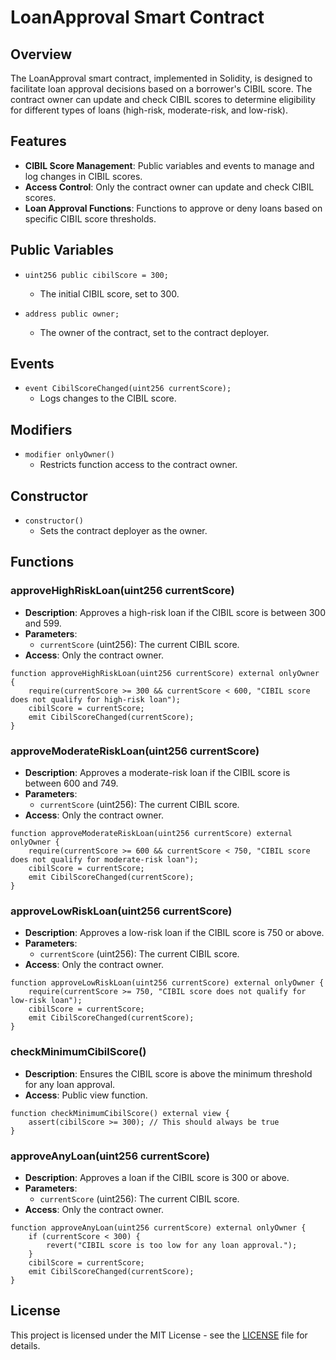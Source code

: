 # LoanApproval Smart Contract

## Overview

The LoanApproval smart contract, implemented in Solidity, is designed to facilitate loan approval decisions based on a borrower's CIBIL score. The contract owner can update and check CIBIL scores to determine eligibility for different types of loans (high-risk, moderate-risk, and low-risk).

## Features

- **CIBIL Score Management**: Public variables and events to manage and log changes in CIBIL scores.
- **Access Control**: Only the contract owner can update and check CIBIL scores.
- **Loan Approval Functions**: Functions to approve or deny loans based on specific CIBIL score thresholds.

## Public Variables

- `uint256 public cibilScore = 300;`
  - The initial CIBIL score, set to 300.
  
- `address public owner;`
  - The owner of the contract, set to the contract deployer.

## Events

- `event CibilScoreChanged(uint256 currentScore);`
  - Logs changes to the CIBIL score.

## Modifiers

- `modifier onlyOwner()`
  - Restricts function access to the contract owner.

## Constructor

- `constructor()`
  - Sets the contract deployer as the owner.

## Functions

### approveHighRiskLoan(uint256 currentScore)

- **Description**: Approves a high-risk loan if the CIBIL score is between 300 and 599.
- **Parameters**:
  - `currentScore` (uint256): The current CIBIL score.
- **Access**: Only the contract owner.

```solidity
function approveHighRiskLoan(uint256 currentScore) external onlyOwner {
    require(currentScore >= 300 && currentScore < 600, "CIBIL score does not qualify for high-risk loan");
    cibilScore = currentScore;
    emit CibilScoreChanged(currentScore);
}
```

### approveModerateRiskLoan(uint256 currentScore)

- **Description**: Approves a moderate-risk loan if the CIBIL score is between 600 and 749.
- **Parameters**:
  - `currentScore` (uint256): The current CIBIL score.
- **Access**: Only the contract owner.

```solidity
function approveModerateRiskLoan(uint256 currentScore) external onlyOwner {
    require(currentScore >= 600 && currentScore < 750, "CIBIL score does not qualify for moderate-risk loan");
    cibilScore = currentScore;
    emit CibilScoreChanged(currentScore);
}
```

### approveLowRiskLoan(uint256 currentScore)

- **Description**: Approves a low-risk loan if the CIBIL score is 750 or above.
- **Parameters**:
  - `currentScore` (uint256): The current CIBIL score.
- **Access**: Only the contract owner.

```solidity
function approveLowRiskLoan(uint256 currentScore) external onlyOwner {
    require(currentScore >= 750, "CIBIL score does not qualify for low-risk loan");
    cibilScore = currentScore;
    emit CibilScoreChanged(currentScore);
}
```

### checkMinimumCibilScore()

- **Description**: Ensures the CIBIL score is above the minimum threshold for any loan approval.
- **Access**: Public view function.

```solidity
function checkMinimumCibilScore() external view {
    assert(cibilScore >= 300); // This should always be true
}
```

### approveAnyLoan(uint256 currentScore)

- **Description**: Approves a loan if the CIBIL score is 300 or above.
- **Parameters**:
  - `currentScore` (uint256): The current CIBIL score.
- **Access**: Only the contract owner.

```solidity
function approveAnyLoan(uint256 currentScore) external onlyOwner {
    if (currentScore < 300) {
        revert("CIBIL score is too low for any loan approval.");
    }
    cibilScore = currentScore;
    emit CibilScoreChanged(currentScore);
}
```

## License

This project is licensed under the MIT License - see the [LICENSE](LICENSE) file for details.
